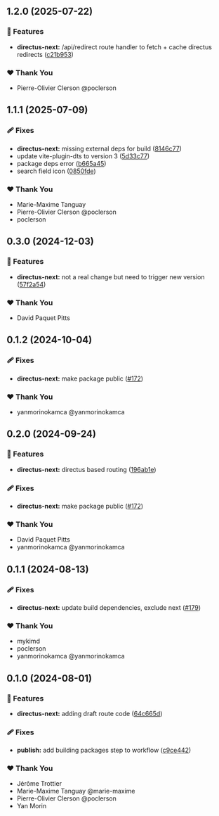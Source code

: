 ## 1.2.0 (2025-07-22)

### 🚀 Features

- **directus-next:** /api/redirect route handler to fetch + cache directus redirects ([c21b953](https://github.com/OKAMca/stack/commit/c21b953))

### ❤️ Thank You

- Pierre-Olivier Clerson @poclerson

## 1.1.1 (2025-07-09)

### 🩹 Fixes

- **directus-next:** missing external deps for build ([8146c77](https://github.com/OKAMca/stack/commit/8146c77))
- update vite-plugin-dts to version 3 ([5d33c77](https://github.com/OKAMca/stack/commit/5d33c77))
- package deps error ([b665a45](https://github.com/OKAMca/stack/commit/b665a45))
- search field icon ([0850fde](https://github.com/OKAMca/stack/commit/0850fde))

### ❤️ Thank You

- Marie-Maxime Tanguay
- Pierre-Olivier Clerson @poclerson
- poclerson

## 0.3.0 (2024-12-03)


### 🚀 Features

- **directus-next:** not a real change but need to trigger new version ([57f2a54](https://github.com/OKAMca/stack/commit/57f2a54))


### ❤️  Thank You

- David Paquet Pitts

## 0.1.2 (2024-10-04)


### 🩹 Fixes

- **directus-next:** make package public ([#172](https://github.com/OKAMca/stack/pull/172))


### ❤️  Thank You

- yanmorinokamca @yanmorinokamca

## 0.2.0 (2024-09-24)


### 🚀 Features

- **directus-next:** directus based routing ([196ab1e](https://github.com/OKAMca/stack/commit/196ab1e))


### 🩹 Fixes

- **directus-next:** make package public ([#172](https://github.com/OKAMca/stack/pull/172))


### ❤️  Thank You

- David Paquet Pitts
- yanmorinokamca @yanmorinokamca

## 0.1.1 (2024-08-13)


### 🩹 Fixes

- **directus-next:** update build dependencies, exclude next ([#179](https://github.com/OKAMca/stack/pull/179))


### ❤️  Thank You

- mykimd
- poclerson
- yanmorinokamca @yanmorinokamca

## 0.1.0 (2024-08-01)


### 🚀 Features

- **directus-next:** adding draft route code ([64c665d](https://github.com/OKAMca/stack/commit/64c665d))


### 🩹 Fixes

- **publish:** add building packages step to workflow ([c9ce442](https://github.com/OKAMca/stack/commit/c9ce442))


### ❤️  Thank You

- Jérôme Trottier
- Marie-Maxime Tanguay @marie-maxime
- Pierre-Olivier Clerson @poclerson
- Yan Morin